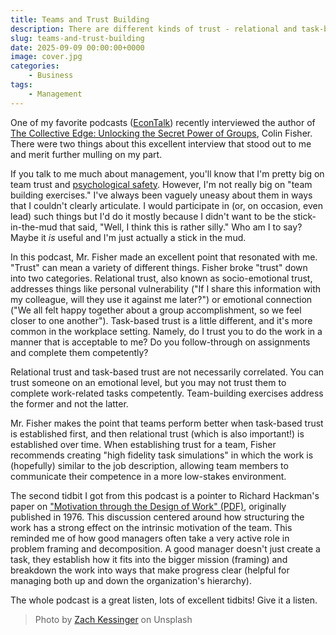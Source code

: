 ```yaml
---
title: Teams and Trust Building
description: There are different kinds of trust - relational and task-based. They aren't the same.
slug: teams-and-trust-building
date: 2025-09-09 00:00:00+0000
image: cover.jpg
categories:
    - Business
tags:
    - Management
---
```


One of my favorite podcasts ([EconTalk](https://www.econtalk.org/how-teams-succeed-with-colin-fisher/)) recently interviewed the author of [The Collective Edge: Unlocking the Secret Power of Groups](https://www.amazon.com/Collective-Edge-Unlocking-Secret-Groups/dp/0593715349?&linkCode=ll1&tag=lfdigital-20&linkId=4a229d5d934af0ddcef559645112ae2a&language=en_US&ref_=as_li_ss_tl/), Colin Fisher. There were two things about this excellent interview that stood out to me and merit further mulling on my part.

If you talk to me much about management, you'll know that I'm pretty big on team trust and [psychological safety](https://hbr.org/2023/02/what-is-psychological-safety). However, I'm not really big on "team building exercises." I've always been vaguely uneasy about them in ways that I couldn't clearly articulate. I would participate in (or, on occasion, even lead) such things but I'd do it mostly because I didn't want to be the stick-in-the-mud that said, "Well, I think this is rather silly." Who am I to say? Maybe it _is_ useful and I'm just actually a stick in the mud.

In this podcast, Mr. Fisher made an excellent point that resonated with me. "Trust" can mean a variety of different things. Fisher broke "trust" down into two categories. Relational trust, also known as socio-emotional trust, addresses things like personal vulnerability ("If I share this information with my colleague, will they use it against me later?") or emotional connection ("We all felt happy together about a group accomplishment, so we feel closer to one another"). Task-based trust is a little different, and it's more common in the workplace setting. Namely, do I trust you to do the work in a manner that is acceptable to me? Do you follow-through on assignments and complete them competently?

Relational trust and task-based trust are not necessarily correlated. You can trust someone on an emotional level, but you may not trust them to complete work-related tasks competently. Team-building exercises address the former and not the latter.

Mr. Fisher makes the point that teams perform better when task-based trust is established first, and then relational trust (which is also important!) is established over time. When establishing trust for a team, Fisher recommends creating "high fidelity task simulations" in which the work is (hopefully) similar to the job description, allowing team members to communicate their competence in a more low-stakes environment.

The second tidbit I got from this podcast is a pointer to Richard Hackman's paper on ["Motivation through the Design of Work" (PDF)](https://web.mit.edu/curhan/www/docs/Articles/15341_Readings/Group_Performance/Hackman_et_al_1976_Motivation_thru_the_design_of_work.pdf), originally published in 1976. This discussion centered around how structuring the work has a strong effect on the intrinsic motivation of the team. This reminded me of how good managers often take a very active role in problem framing and decomposition. A good manager doesn't just create a task, they establish how it fits into the bigger mission (framing) and breakdown the work into ways that make progress clear (helpful for managing both up and down the organization's hierarchy).

The whole podcast is a great listen, lots of excellent tidbits! Give it a listen.

> Photo by [Zach Kessinger](https://unsplash.com/@wonderwallphotos?utm_content=creditCopyText&utm_medium=referral&utm_source=unsplash) on Unsplash
      
